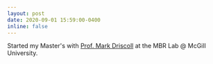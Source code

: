 ```yaml
---
layout: post
date: 2020-09-01 15:59:00-0400
inline: false
---
```


Started my Master's with [Prof. Mark Driscoll](https://www.mcgill.ca/mbr/people-1) at the MBR Lab @ McGill University. 
